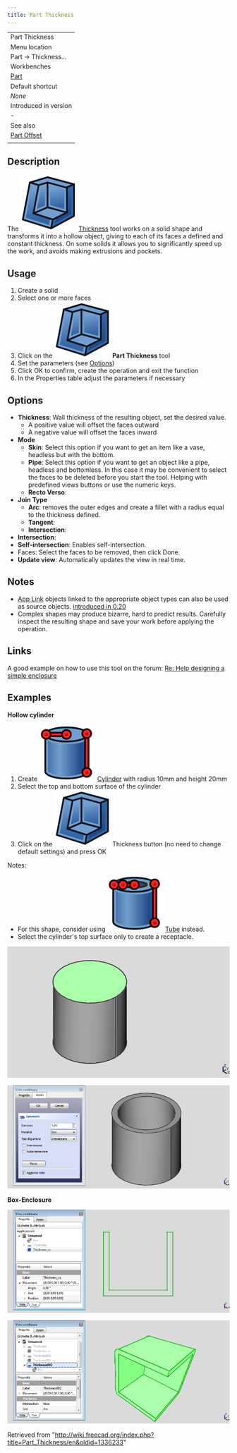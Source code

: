 ```yaml
---
title: Part Thickness
---
```


|                                           |
| ----------------------------------------- |
| Part Thickness                            |
| Menu location                             |
| Part → Thickness...                       |
| Workbenches                               |
| [Part](/Part_Workbench "Part Workbench")  |
| Default shortcut                          |
| _None_                                    |
| Introduced in version                     |
| -                                         |
| See also                                  |
| [Part Offset](/Part_Offset "Part Offset") |
|                                           |

## Description

The ![](/src/assets/images/Part_Thickness.svg) [Thickness](/Part_Thickness "Part Thickness") tool works on a solid shape and transforms it into a hollow object, giving to each of its faces a defined and constant thickness. On some solids it allows you to significantly speed up the work, and avoids making extrusions and pockets.

## Usage

1. Create a solid
2. Select one or more faces
3. Click on the ![](/src/assets/images/Part_Thickness.svg) **Part Thickness** tool
4. Set the parameters (see [Options](#Options))
5. Click OK to confirm, create the operation and exit the function
6. In the Properties table adjust the parameters if necessary

## Options

- **Thickness**: Wall thickness of the resulting object, set the desired value.
  - A positive value will offset the faces outward
  - A negative value will offset the faces inward
- **Mode**
  - **Skin**: Select this option if you want to get an item like a vase, headless but with the bottom.
  - **Pipe**: Select this option if you want to get an object like a pipe, headless and bottomless. In this case it may be convenient to select the faces to be deleted before you start the tool. Helping with predefined views buttons or use the numeric keys.
  - **Recto Verso**:
- **Join Type**
  - **Arc**: removes the outer edges and create a fillet with a radius equal to the thickness defined.
  - **Tangent**:
  - **Intersection**:
- **Intersection**:
- **Self-intersection**: Enables self-intersection.
- Faces: Select the faces to be removed, then click Done.
- **Update view**: Automatically updates the view in real time.

## Notes

- [App Link](/App_Link "App Link") objects linked to the appropriate object types can also be used as source objects. [introduced in 0.20](/Release_notes_0.20 "Release notes 0.20")
- Complex shapes may produce bizarre, hard to predict results. Carefully inspect the resulting shape and save your work before applying the operation.

## Links

A good example on how to use this tool on the forum: [Re: Help designing a simple enclosure](http://forum.freecadweb.org/viewtopic.php?f=3&t=3766&p=29741&hilit=enclosure#p29547)

## Examples

**Hollow cylinder**

1. Create ![](/src/assets/images/Part_Cylinder.svg) [Cylinder](/Part_Cylinder "Part Cylinder") with radius 10mm and height 20mm
2. Select the top and bottom surface of the cylinder
3. Click on the ![](/src/assets/images/Part_Thickness.svg) Thickness button (no need to change default settings) and press OK

Notes:

- For this shape, consider using ![](/src/assets/images/Part_Tube.svg) [Tube](/Part_Tube "Part Tube") instead.
- Select the cylinder's top surface only to create a receptacle.

![](/src/assets/images/ThicknessEsempio1.png)

![](/src/assets/images/ThicknessEsempio2.png)

**Box-Enclosure**

![](/src/assets/images/ThicknessEsempio3.png)

![](/src/assets/images/ThicknessEsempio4.png)

Retrieved from "<http://wiki.freecad.org/index.php?title=Part_Thickness/en&oldid=1336233>"
